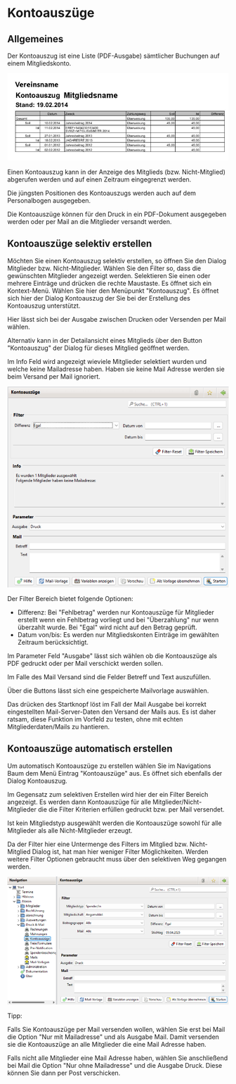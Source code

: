# Kontoauszüge

## Allgemeines

Der Kontoauszug ist eine Liste (PDF-Ausgabe) sämtlicher Buchungen auf einem Mitgliedskonto.

![](../../v3.1.x/druckmail/img/Kontoauszug.jpg)

Einen Kontoauszug kann in der Anzeige des Mitglieds (bzw. Nicht-Mitglied) abgerufen werden und auf einen Zeitraum eingegrenzt werden.

Die jüngsten Positionen des Kontoauszugs werden auch auf dem Personalbogen ausgegeben.

Die Kontoauszüge können für den Druck in ein PDF-Dokument ausgegeben werden oder per Mail an die Mitglieder versandt werden.

## Kontoauszüge selektiv erstellen

Möchten Sie einen Kontoauszug selektiv erstellen, so öffnen Sie den Dialog Mitglieder bzw. Nicht-Mitglieder. Wählen Sie den Filter so, dass die gewünschten Mitglieder angezeigt werden. Selektieren Sie einen oder mehrere Einträge und drücken die rechte Maustaste. Es öffnet sich ein Kontext-Menü. Wählen Sie hier den Menüpunkt "Kontoauszug". Es öffnet sich hier der Dialog Kontoauszug der Sie bei der Erstellung des Kontoauszug unterstützt.

Hier lässt sich bei der Ausgabe zwischen Drucken oder Versenden per Mail wählen.

Alternativ kann in der Detailansicht eines Mitglieds über den Button "Kontoauszug" der Dialog für dieses Mitglied geöffnet werden.

Im Info Feld wird angezeigt wieviele Mitglieder selektiert wurden und welche keine Mailadresse haben. Haben sie keine Mail Adresse werden sie beim Versand per Mail ignoriert.

![](../../v3.1.x/druckmail/img/KontoauszuegeDruckMailView1.png)

Der Filter Bereich bietet folgende Optionen:

* Differenz: Bei "Fehlbetrag" werden nur Kontoauszüge für Mitglieder erstellt wenn ein Fehlbetrag vorliegt und bei "Überzahlung" nur wenn überzahlt wurde. Bei "Egal" wird nicht auf den Betrag geprüft.
* Datum von/bis: Es werden nur Mitgliedskonten Einträge im gewählten Zeitraum berücksichtigt.

Im Parameter Feld "Ausgabe" lässt sich wählen ob die Kontoauszüge als PDF gedruckt oder per Mail verschickt werden sollen.

Im Falle des Mail Versand sind die Felder Betreff und Text auszufüllen.

Über die Buttons lässt sich eine gespeicherte Mailvorlage auswählen.

Das drücken des Startknopf löst im Fall der Mail Ausgabe bei korrekt eingestellten Mail-Server-Daten den Versand der Mails aus. Es ist daher ratsam, diese Funktion im Vorfeld zu testen, ohne mit echten Mitgliederdaten/Mails zu hantieren.

## Kontoauszüge automatisch erstellen

Um automatisch Kontoauszüge zu erstellen wählen Sie im Navigations Baum dem Menü Eintrag "Kontoauszüge" aus. Es öffnet sich ebenfalls der Dialog Kontoauszug.

Im Gegensatz zum selektiven Erstellen wird hier der ein Filter Bereich angezeigt. Es werden dann Kontoauszüge für alle Mitglieder/Nicht-Mitglieder die die Filter Kriterien erfüllen gedruckt bzw. per Mail versendet.

Ist kein Mitgliedstyp ausgewählt werden die Kontoauszüge sowohl für alle Mitglieder als alle Nicht-Mitglieder erzeugt.

Da der Filter hier eine Untermenge des Filters im Mitglied bzw. Nicht-Mitglied Dialog ist, hat man hier weniger Filter Möglichkeiten. Werden weitere Filter Optionen gebraucht muss über den selektiven Weg gegangen werden.

![](../../v3.1.x/druckmail/img/KontoauszuegeDruckMailView2.png)

Tipp:

Falls Sie Kontoauszüge per Mail versenden wollen, wählen Sie erst bei Mail die Option "Nur mit Mailadresse" und als Ausgabe Mail. Damit versenden sie die Kontoauszüge an alle Mitglieder die eine Mail Adresse haben.

Falls nicht alle Mitglieder eine Mail Adresse haben, wählen Sie anschließend bei Mail die Option "Nur ohne Mailadresse" und die Ausgabe Druck. Diese können Sie dann per Post verschicken.
